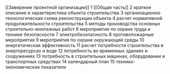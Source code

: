 [[Заверение проектной организации]]
1 [[Общая часть]]
2 краткое описание и характеристика объекта строительства
3 организационно технологическая схема реконструкции объекта
4 расчет нормативной продолжительности строительства 
5 методы производства основных строительно-монтажных работ
6 мероприятие по охране труда и технике безопасности
7 электробезопасность
8 противопожарные мероприятия 
9 мероприятия по охране окружающей среды
10 энергетическая эффективность
11 расчет потребности строительства в энергоресурсах и воде
12 потребность во временных зданиях и сооружениях
13 потребность в строительных машинах, оборудовании и транспортных средствах
14 календарный план
15 технико-экономические показатели